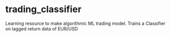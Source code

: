 # trading_classifier
Learning resource to make algorithmic ML trading model. Trains a Classifier on lagged return data of EUR/USD